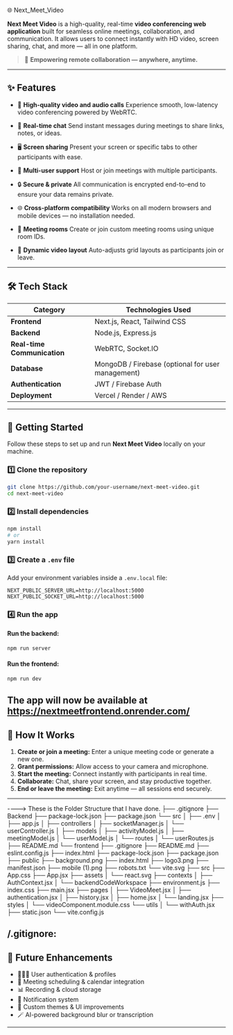  🌐 Next_Meet_Video

**Next Meet Video** is a high-quality, real-time **video conferencing web application** built for seamless online meetings, collaboration, and communication. It allows users to connect instantly with HD video, screen sharing, chat, and more — all in one platform.

> 🚀 **Empowering remote collaboration — anywhere, anytime.**

---

## ✨ Features

* 🎥 **High-quality video and audio calls**
  Experience smooth, low-latency video conferencing powered by WebRTC.

* 💬 **Real-time chat**
  Send instant messages during meetings to share links, notes, or ideas.

* 🖥️ **Screen sharing**
  Present your screen or specific tabs to other participants with ease.

* 👥 **Multi-user support**
  Host or join meetings with multiple participants.

* 🔒 **Secure & private**
  All communication is encrypted end-to-end to ensure your data remains private.

* 🌐 **Cross-platform compatibility**
  Works on all modern browsers and mobile devices — no installation needed.

* 📅 **Meeting rooms**
  Create or join custom meeting rooms using unique room IDs.

* 📸 **Dynamic video layout**
  Auto-adjusts grid layouts as participants join or leave.

---

## 🛠️ Tech Stack

| Category                    | Technologies Used                                 |
| --------------------------- | ------------------------------------------------- |
| **Frontend**                | Next.js, React, Tailwind CSS                      |
| **Backend**                 | Node.js, Express.js                               |
| **Real-time Communication** | WebRTC, Socket.IO                                 |
| **Database**                | MongoDB / Firebase (optional for user management) |
| **Authentication**          | JWT / Firebase Auth                               |
| **Deployment**              | Vercel / Render / AWS                             |

---

## 🚀 Getting Started

Follow these steps to set up and run **Next Meet Video** locally on your machine.

### 1️⃣ Clone the repository

```bash
git clone https://github.com/your-username/next-meet-video.git
cd next-meet-video
```

### 2️⃣ Install dependencies

```bash
npm install
# or
yarn install
```

### 3️⃣ Create a `.env` file

Add your environment variables inside a `.env.local` file:

```
NEXT_PUBLIC_SERVER_URL=http://localhost:5000
NEXT_PUBLIC_SOCKET_URL=http://localhost:5000
```

### 4️⃣ Run the app

#### Run the backend:

```bash
npm run server
```

#### Run the frontend:

```bash
npm run dev
```

The app will now be available at https://nextmeetfrontend.onrender.com/
---

## 📱 How It Works

1. **Create or join a meeting:** Enter a unique meeting code or generate a new one.
2. **Grant permissions:** Allow access to your camera and microphone.
3. **Start the meeting:** Connect instantly with participants in real time.
4. **Collaborate:** Chat, share your screen, and stay productive together.
5. **End or leave the meeting:** Exit anytime — all sessions end securely.

---
----> These is the Folder  Structure that I have done. 
├── .gitignore
├── Backend
    ├── package-lock.json
    ├── package.json
    └── src
    │   ├── .env
    │   ├── app.js
    │   ├── controllers
    │       ├── socketManager.js
    │       └── userController.js
    │   ├── models
    │       ├── activityModel.js
    │       ├── meetingModel.js
    │       └── userModel.js
    │   └── routes
    │       └── userRoutes.js
├── README.md
└── frontend
    ├── .gitignore
    ├── README.md
    ├── eslint.config.js
    ├── index.html
    ├── package-lock.json
    ├── package.json
    ├── public
        ├── background.png
        ├── index.html
        ├── logo3.png
        ├── manifest.json
        ├── mobile (1).png
        ├── robots.txt
        └── vite.svg
    ├── src
        ├── App.css
        ├── App.jsx
        ├── assets
        │   └── react.svg
        ├── contexts
        │   ├── AuthContext.jsx
        │   └── backendCodeWorkspace
        ├── environment.js
        ├── index.css
        ├── main.jsx
        ├── pages
        │   ├── VideoMeet.jsx
        │   ├── authentication.jsx
        │   ├── history.jsx
        │   ├── home.jsx
        │   └── landing.jsx
        ├── styles
        │   └── videoComponent.module.css
        └── utils
        │   └── withAuth.jsx
    ├── static.json
    └── vite.config.js


/.gitignore:
---

## 🧠 Future Enhancements

* 🧑‍🤝‍🧑 User authentication & profiles
* 📅 Meeting scheduling & calendar integration
* 📊 Recording & cloud storage
* 🔔 Notification system
* 🎨 Custom themes & UI improvements
* 🪄 AI-powered background blur or transcription

---

